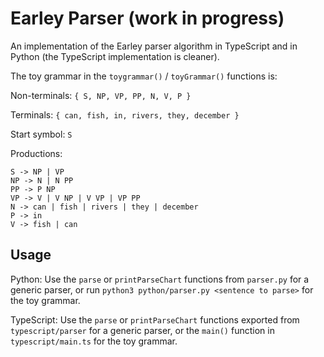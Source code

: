 # Earley Parser (work in progress)

An implementation of the Earley parser algorithm in TypeScript and in Python (the TypeScript implementation is cleaner).

The toy grammar in the `toygrammar()` / `toyGrammar()` functions is:

Non-terminals: `{ S, NP, VP, PP, N, V, P }`

Terminals: `{ can, fish, in, rivers, they, december }`

Start symbol: `S`

Productions:
```
S -> NP | VP
NP -> N | N PP
PP -> P NP
VP -> V | V NP | V VP | VP PP
N -> can | fish | rivers | they | december
P -> in
V -> fish | can
```

## Usage

Python: Use the `parse` or `printParseChart` functions from `parser.py` for a generic parser, or run `python3 python/parser.py <sentence to parse>` for the toy grammar.

TypeScript: Use the `parse` or `printParseChart` functions exported from `typescript/parser` for a generic parser, or the `main()` function in `typescript/main.ts` for the toy grammar.